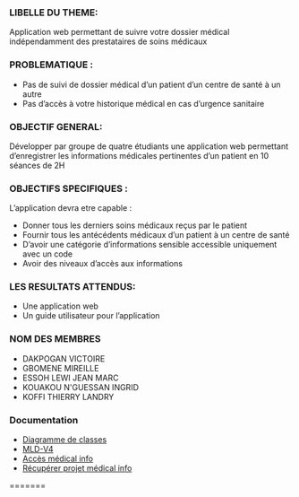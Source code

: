 ### LIBELLE DU THEME:
Application web permettant de suivre votre dossier médical indépendamment des prestataires de soins médicaux
### PROBLEMATIQUE :
* Pas de suivi de dossier médical d’un patient d’un centre de santé à un autre
* Pas d’accès à votre historique médical en cas d’urgence sanitaire
### OBJECTIF GENERAL:
Développer par groupe de quatre étudiants une application web permettant d’enregistrer les informations médicales pertinentes d’un patient en 10 séances de 2H
### OBJECTIFS SPECIFIQUES :
L’application devra etre capable :
* Donner tous les derniers soins médicaux reçus par le patient
* Fournir tous les antécédents médicaux d’un patient à un centre de santé
* D’avoir une catégorie d’informations sensible accessible uniquement avec un code
* Avoir des niveaux d’accès aux informations
### LES RESULTATS ATTENDUS:
* Une application web
* Un guide utilisateur pour l’application
### NOM DES MEMBRES
* DAKPOGAN VICTOIRE
* GBOMENE MIREILLE
* ESSOH LEWI JEAN MARC
* KOUAKOU N'GUESSAN INGRID
* KOFFI THIERRY LANDRY
### Documentation
- [Diagramme de classes](https://weddapp.ci/medicalInfo/diagramme-de-classesV4.pdf)
- [MLD-V4](https://weddapp.ci/medicalInfo/MLD-V4.pdf)
- [Accès médical info](https://weddapp.ci/medicalInfo/ACCES%20MEDICAL%20INFO.pdf)
- [Récupérer projet médical info](https://weddapp.ci/medicalInfo/RECUPERER%20PROJET%20MEDICAL%20INFO%20(1).pdf)
  
=======

